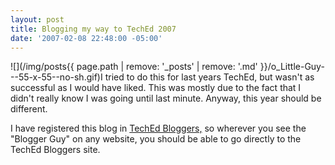 ```yaml
---
layout: post
title: Blogging my way to TechEd 2007
date: '2007-02-08 22:48:00 -05:00'
---
```


![](/img/posts{{ page.path | remove: '_posts' | remove: '.md' }}/o_Little-Guy---55-x-55--no-sh.gif)I tried to do this for last years TechEd, but wasn't as successful as I would have liked. This was mostly due to the fact that I didn't really know I was going until last minute. Anyway, this year should be different.

I have registered this blog in [TechEd Bloggers,](http://techedbloggers.net/) so wherever you see the "Blogger Guy" on any website, you should be able to go directly to the TechEd Bloggers site.
